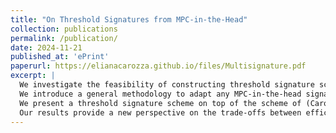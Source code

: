 ```yaml
---
title: "On Threshold Signatures from MPC-in-the-Head"
collection: publications
permalink: /publication/
date: 2024-11-21
published_at: 'ePrint'
paperurl: https://elianacarozza.github.io/files/Multisignature.pdf
excerpt: |
  We investigate the feasibility of constructing threshold signature schemes from the MPC-in-the-head paradigm. Our work addresses the significant challenge posed by recent impossibility results (Doerner et al., Crypto’24), which establish inherent barriers to efficient thresholdization of such schemes without compromising their security or significantly increasing the signature size.
  We introduce a general methodology to adapt any MPC-in-the-head signature into a threshold-friendly scheme, ensuring that the dependency on the number of users n grows as λ²n + O(1). This represents a substantial improvement over the naive concatenation of independent signatures.
  We present a threshold signature scheme on top of the scheme of (Carozza, Couteau and Joux, EUROCRYPT’23). Our security analysis introduces the notion of Corruptible Existential Unforgeability under Chosen Message Attacks (CEUF-CMA), which formalizes resilience against adversarial control over parts of the randomness.
  Our results provide a new perspective on the trade-offs between efficiency and security in threshold settings, opening pathways for future improvements in post-quantum threshold cryptography.
---
```


